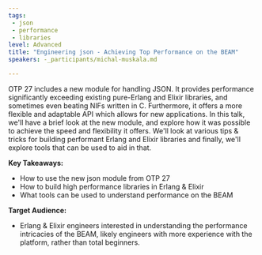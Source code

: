 ```yaml
---
tags:
 - json
 - performance
 - libraries
level: Advanced
title: "Engineering json - Achieving Top Performance on the BEAM"
speakers: -_participants/michal-muskala.md

---
```

OTP 27 includes a new module for handling JSON. It provides performance significantly exceeding existing pure-Erlang and Elixir libraries, and sometimes even beating NIFs written in C. Furthermore, it offers a more flexible and adaptable API which allows for new applications.
In this talk, we'll have a brief look at the new module, and explore how it was possible to achieve the speed and flexibility it offers. We'll look at various tips & tricks for building performant Erlang and Elixir libraries and finally, we'll explore tools that can be used to aid in that.

**Key Takeaways:**
- How to use the new json module from OTP 27
- How to build high performance libraries in Erlang & Elixir
- What tools can be used to understand performance on the BEAM

**Target Audience:**
- Erlang & Elixir engineers interested in understanding the performance intricacies of the BEAM, likely engineers with more experience with the platform, rather than total beginners.

